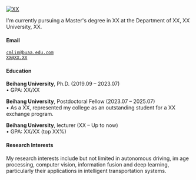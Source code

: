 [![XX](https://img.shields.io/badge/XX-github-blue?logo=github)](https://github.com/XX)

I'm currently pursuing a Master's degree in XX at the Department of XX, XX University, XX.

#### Email  
<code>cmlin@buaa.edu.com</code>  
<code>XX@XX.XX</code>

#### Education  
**Beihang University**, Ph.D. (2019.09 – 2023.07)  
• GPA: XX/XX  

**Beihang University**, Postdoctoral Fellow (2023.07 – 2025.07)   
• As a XX, represented my college as an outstanding student for a XX exchange program.  

**Beihang University**, lecturer (XX – Up to now)  
• GPA: XX/XX (top XX%)  

#### Research Interests  
My research interests include but not limited in autonomous driving, im
age processing, computer vision, information fusion and deep learning, particularly their applications in intelligent transportation systems.